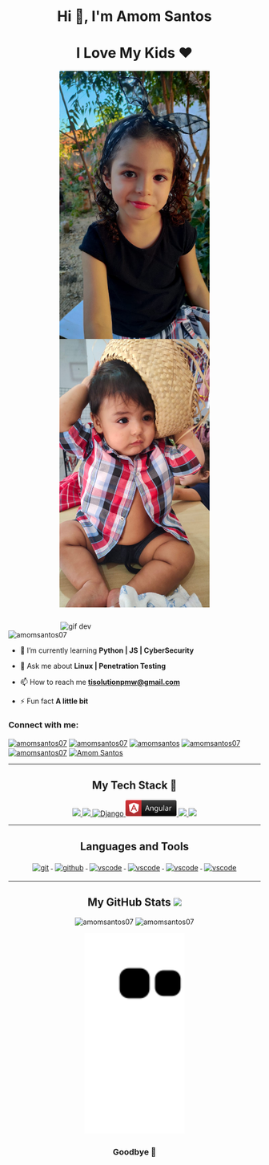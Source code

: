 <h1 align="center">Hi 👋, I'm Amom Santos</h1>
<p align="center"><h1 align="center">I Love My Kids ❤️</h1>

<!-- photos -->
<p align="center"> <img align="center" width="300" src="photo-Julie.jpg">
<img align="center" width="300" src="photo-Henri.jpg"</p>




<h2 align="center"></h2>

<!-- gif animated -->
<img align="right" alt="gif dev" width="400" src="https://c.tenor.com/azZCJ2YpsGgAAAAi/programming.gif">




<p align="left"> <img src="https://komarev.com/ghpvc/?username=amomsantos07&label=Profile%20views&color=0e75b6&style=flat" alt="amomsantos07"></p>

- 🌱 I’m currently learning **Python | JS | CyberSecurity**

- 💬 Ask me about **Linux | Penetration Testing**

- 📫 How to reach me **tisolutionpmw@gmail.com**

- ⚡ Fun fact **A little bit**

<h3 align="left">Connect with me:</h3>
<p align="left">
<a href="https://codepen.io/amomsantos07" target="blank"><img align="center" src="https://raw.githubusercontent.com/rahuldkjain/github-profile-readme-generator/master/src/images/icons/Social/codepen.svg" alt="amomsantos07" height="30" width="40" /></a>
<a href="https://dev.to/amomsantos07" target="blank"><img align="center" src="https://raw.githubusercontent.com/rahuldkjain/github-profile-readme-generator/master/src/images/icons/Social/devto.svg" alt="amomsantos07" height="30" width="40" /></a>
<a href="https://linkedin.com/in/amomsantos" target="blank"><img align="center" src="https://raw.githubusercontent.com/rahuldkjain/github-profile-readme-generator/master/src/images/icons/Social/linked-in-alt.svg" alt="amomsantos" height="30" width="40" /></a>
<a href="https://stackoverflow.com/users/19378599/amomsantos07" target="blank"><img align="center" src="https://raw.githubusercontent.com/rahuldkjain/github-profile-readme-generator/master/src/images/icons/Social/stack-overflow.svg" alt="amomsantos07" height="30" width="40" /></a>
<a href="https://www.hackerrank.com/amomsantos07" target="blank"><img align="center" src="https://raw.githubusercontent.com/rahuldkjain/github-profile-readme-generator/master/src/images/icons/Social/hackerrank.svg" alt="amomsantos07" height="30" width="40" /></a>
<a href="https://discord.gg/Amom Santos#6294" target="blank"><img align="center" src="https://raw.githubusercontent.com/rahuldkjain/github-profile-readme-generator/master/src/images/icons/Social/discord.svg" alt="Amom Santos" height="30" width="40" /></a>
</p>

---
<!-- Badges used from https://github.com/klaasnicolaas/ColoredBadges -->
<h2 align="center">My Tech Stack 🧰</h2>
<p align="center">
<a href="#">
<img src="https://raw.githubusercontent.com/klaasnicolaas/ColoredBadges/master/svg/dev/languages/html.svg">
</a>
<a href="#">
<img src="https://raw.githubusercontent.com/klaasnicolaas/ColoredBadges/master/svg/dev/languages/css3.svg">
</a>
<!-- a href="https://getbootstrap.com/">
<img src="https://raw.githubusercontent.com/klaasnicolaas/ColoredBadges/master/svg/dev/frameworks/bootstrap.svg" alt="bootstrap">
</a -->

<!-- I DON'T HAVE INTERESTED a href="https://getbootstrap.com/">
<img src="https://raw.githubusercontent.com/klaasnicolaas/ColoredBadges/master/svg/dev/frameworks/laravel.svg" alt="laravel">
</a -->

<a href="https://www.djangoproject.com/">
<img src="https://img.shields.io/badge/Django-092E20?style=for-the-badge&logo=django&logoColor=green" width="111" alt="Django">
</a>

<a href="https://angular.io/">
<img src="https://github.com/Cusatelli/Colored-Badges/blob/main/svg/frameworks/angular.svg" width="101.8" alt="angular">
</a>


<a href="https://developer.mozilla.org/en-US/docs/Web/JavaScript">
<img src="https://raw.githubusercontent.com/klaasnicolaas/ColoredBadges/master/svg/dev/languages/js.svg">
</a>

<a href="https://docs.python.org/3/">
<img src="https://raw.githubusercontent.com/klaasnicolaas/ColoredBadges/master/svg/dev/languages/python.svg">
</a>

<!-- JAVA UPCOMING <a href="https://docs.oracle.com/en/java/">
<img src="https://raw.githubusercontent.com/klaasnicolaas/ColoredBadges/master/svg/dev/languages/java.svg"></a> -->

<!-- IN THE FUTURE <a href="https://www.php.net/docs.php">
<img src="https://raw.githubusercontent.com/klaasnicolaas/ColoredBadges/master/svg/dev/languages/php.svg">
</a> -->



</p>

---

<h2 align="center">Languages and Tools</h2> 
<p align="center">
<a href="https://git-scm.com">
<img src="https://raw.githubusercontent.com/klaasnicolaas/ColoredBadges/prod/svg/dev/tools/git.svg" alt="git" style="vertical-align:top; margin:4px">
</a>
<a href="https://github.com/amomsantos07">
<img src="https://raw.githubusercontent.com/klaasnicolaas/ColoredBadges/prod/svg/dev/services/github.svg" alt="github" style="vertical-align:top; margin:4px">
</a>
<a href="https://code.visualstudio.com/">
<img src="https://raw.githubusercontent.com/klaasnicolaas/ColoredBadges/master/svg/dev/tools/visualstudio_code.svg" alt="vscode" style="vertical-align:top; margin:4px">
</a>
<a href="https://code.visualstudio.com/">
<img src="https://raw.githubusercontent.com/klaasnicolaas/ColoredBadges/master/svg/dev/tools/jetbrains_webstorm.svg" alt="vscode" style="vertical-align:top; margin:4px">
</a>
<a href="https://code.visualstudio.com/">
<img src="https://raw.githubusercontent.com/klaasnicolaas/ColoredBadges/master/svg/dev/tools/jetbrains_intellij.svg" alt="vscode" style="vertical-align:top; margin:4px">
</a>
<a href="https://code.visualstudio.com/">
<img src="https://raw.githubusercontent.com/klaasnicolaas/ColoredBadges/master/svg/dev/tools/eclipse.svg" alt="vscode" style="vertical-align:top; margin:4px">
</a>
</p>

---

<h2 align="center">My GitHub Stats <img src="https://github.githubassets.com/images/spinners/octocat-spinner-64.gif"/></h2>

<p align="center"><img src="https://github-readme-stats.vercel.app/api?username=amomsantos07&theme=dracula&show_icons=true" alt="amomsantos07" width="200" />
<img src="http://github-readme-streak-stats.herokuapp.com?user=amomsantos07&theme=dracula&hide_border=false" alt ="amomsantos07" width="400" />
</p>

<p align="center"> <img src="https://github.com/arpanaditya/arpanaditya/blob/output/github-contribution-grid-snake.svg" width="200" /> </p>

<h3 align="center">Goodbye 👊</h3>
